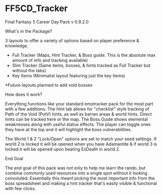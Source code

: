 # FF5CD_Tracker
Final Fantasy 5 Career Day Pack v 0.9.2.0

What's in the Package?

3 layouts to offer a variety of options based on player preference & knowledge.
- Full Tracker (Maps, Hint Tracker, & Boss guide. This is the absolute max amount of info and tracking available)
- Slim Tracker (Same items, bosses, & hints tracked as Full Tracker but without the tabs)
- Key Items (Minimalist layout featuring just the key items)

*Future layouts planned to add void bosses

How does it work?

Everything functions like your standard emotracker pack for the most part with a few additions.
The Hint tab allows for "checklist" style tracking of Path of the Void (PotV) hints, as well as barren areas & world hints. Direct hints can be tracked here or the map.
The Boss Guide shows elemental weaknesses along with useful status effects. The player can toggle ones they have at the top and it will highlight the boss vulnerabilities.

The World 1 & 2 "Lock/Open" options are set to match your seed settings. If world 2 is locked it will be opened when you have Adamantite & if world 3 is locked it will be opened upon beating ExDeath in world 2.

End Goal

The end goal of this pack was not only to help me learn the rando, but combine commonly used resources into a single spot without it looking convoluted.
Essentially this meant picking the most important info from the boss spreadsheet and making a hint tracker that's easily visible & functional with few clicks.
